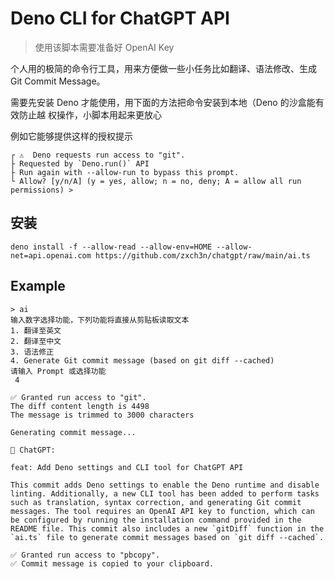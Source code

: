 # Deno CLI for ChatGPT API

> 使用该脚本需要准备好 OpenAI Key

个人用的极简的命令行工具，用来方便做一些小任务比如翻译、语法修改、生成 Git
Commit Message。

需要先安装 Deno 才能使用，用下面的方法把命令安装到本地（Deno 的沙盒能有效防止越
权操作，小脚本用起来更放心

例如它能够提供这样的授权提示

```
┌ ⚠️  Deno requests run access to "git".
├ Requested by `Deno.run()` API
├ Run again with --allow-run to bypass this prompt.
└ Allow? [y/n/A] (y = yes, allow; n = no, deny; A = allow all run permissions) >
```

## 安装

```
deno install -f --allow-read --allow-env=HOME --allow-net=api.openai.com https://github.com/zxch3n/chatgpt/raw/main/ai.ts
```

## Example

```
> ai
输入数字选择功能，下列功能将直接从剪贴板读取文本
1. 翻译至英文
2. 翻译至中文
3. 语法修正
4. Generate Git commit message (based on git diff --cached)
请输入 Prompt 或选择功能
 4

✅ Granted run access to "git".
The diff content length is 4498
The message is trimmed to 3000 characters

Generating commit message...

🤖 ChatGPT:

feat: Add Deno settings and CLI tool for ChatGPT API

This commit adds Deno settings to enable the Deno runtime and disable linting. Additionally, a new CLI tool has been added to perform tasks such as translation, syntax correction, and generating Git commit messages. The tool requires an OpenAI API key to function, which can be configured by running the installation command provided in the README file. This commit also includes a new `gitDiff` function in the `ai.ts` file to generate commit messages based on `git diff --cached`.

✅ Granted run access to "pbcopy".
✅ Commit message is copied to your clipboard.

```

